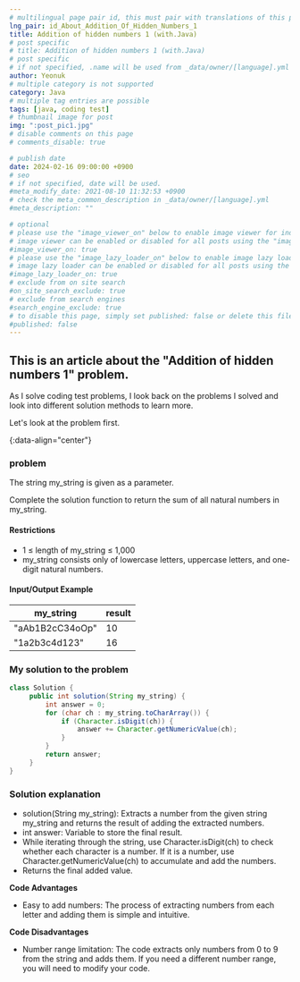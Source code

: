 ```yaml
---
# multilingual page pair id, this must pair with translations of this page. (This name must be unique)
lng_pair: id_About_Addition_Of_Hidden_Numbers_1
title: Addition of hidden numbers 1 (with.Java)
# post specific
# title: Addition of hidden numbers 1 (with.Java)
# post specific
# if not specified, .name will be used from _data/owner/[language].yml
author: Yeonuk
# multiple category is not supported
category: Java
# multiple tag entries are possible
tags: [java, coding test]
# thumbnail image for post
img: ":post_pic1.jpg"
# disable comments on this page
# comments_disable: true

# publish date
date: 2024-02-16 09:00:00 +0900
# seo
# if not specified, date will be used.
#meta_modify_date: 2021-08-10 11:32:53 +0900
# check the meta_common_description in _data/owner/[language].yml
#meta_description: ""

# optional
# please use the "image_viewer_on" below to enable image viewer for individual pages or posts (_posts/ or [language]/_posts folders).
# image viewer can be enabled or disabled for all posts using the "image_viewer_posts: true" setting in _data/conf/main.yml.
#image_viewer_on: true
# please use the "image_lazy_loader_on" below to enable image lazy loader for individual pages or posts (_posts/ or [language]/_posts folders).
# image lazy loader can be enabled or disabled for all posts using the "image_lazy_loader_posts: true" setting in _data/conf/main.yml.
#image_lazy_loader_on: true
# exclude from on site search
#on_site_search_exclude: true
# exclude from search engines
#search_engine_exclude: true
# to disable this page, simply set published: false or delete this file
#published: false
---
```


<!-- outline-start -->

## This is an article about the "Addition of hidden numbers 1" problem.

As I solve coding test problems, I look back on the problems I solved and look into different solution methods to learn more.

Let's look at the problem first.

{:data-align="center"}

<!-- outline-end -->

### problem

The string my_string is given as a parameter.

Complete the solution function to return the sum of all natural numbers in my_string.

#### Restrictions

- 1 ≤ length of my_string ≤ 1,000
- my_string consists only of lowercase letters, uppercase letters, and one-digit natural numbers.

#### Input/Output Example

| my_string       | result |
| --------------- | ------ |
| "aAb1B2cC34oOp" | 10     |
| "1a2b3c4d123"   | 16     |

<!-- | start_num | end_num | result |
| --------- | ------- | ------ |
| 10 | 3 | 0 | -->

### My solution to the problem

```java
class Solution {
     public int solution(String my_string) {
         int answer = 0;
         for (char ch : my_string.toCharArray()) {
             if (Character.isDigit(ch)) {
                 answer += Character.getNumericValue(ch);
             }
         }
         return answer;
     }
}
```

### Solution explanation

- solution(String my_string): Extracts a number from the given string my_string and returns the result of adding the extracted numbers.
- int answer: Variable to store the final result.
- While iterating through the string, use Character.isDigit(ch) to check whether each character is a number. If it is a number, use Character.getNumericValue(ch) to accumulate and add the numbers.
- Returns the final added value.

**Code Advantages**

- Easy to add numbers: The process of extracting numbers from each letter and adding them is simple and intuitive.

**Code Disadvantages**

- Number range limitation: The code extracts only numbers from 0 to 9 from the string and adds them. If you need a different number range, you will need to modify your code.
